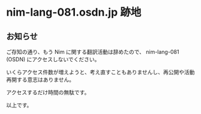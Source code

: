 # nim-lang-081.osdn.jp 跡地
## お知らせ
ご存知の通り、もう Nim に関する翻訳活動は辞めたので、 nim-lang-081 (OSDN) にアクセスしないでください。

いくらアクセス件数が増えようと、考え直すこともありませんし、再公開や活動再開する意志はありません。

アクセスするだけ時間の無駄です。

以上です。
